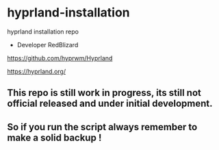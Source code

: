 # hyprland-installation
hyprland installation repo

* Developer RedBlizard

https://github.com/hyprwm/Hyprland

https://hyprland.org/

## This repo is still work in progress, its still not official  released and under initial development.

## So if you run the script always remember to make a solid backup !
